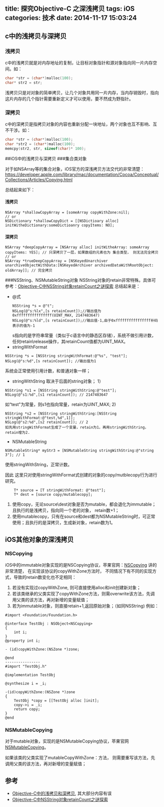 title: 探究Objective-C 之深浅拷贝
tags: iOS
categories: 技术
date: 2014-11-17 15:03:24
---
## c中的浅拷贝与深拷贝
### 浅拷贝
  c中的浅拷贝就是对内存地址的复制，让目标对象指针和源对象指向同一片内存空间。如：
```c
char *str = (char*)malloc(100);
char* str2 = str;
```
 浅拷贝只是对对象的简单拷贝，让几个对象共用同一片内存，当内存销毁时，指向这片内存的几个指针需要重新定义才可以使用，要不然成为野指针。

### 深拷贝
 c中的深拷贝是指拷贝对象的内容也重新分配一块地址，两个对象也互不影响、互不干涉。如：
```c
char *str = (char*)malloc(100);
char *str2 = (char*)malloc(100);
memcpy(str2, str, sizeof(char)* 100);
``` 
##iOS中的浅拷贝与深拷贝
###集合类对象

对于如NSArray等的集合对象，iOS官方的深浅拷贝方法交代的非常清楚：https://developer.apple.com/library/mac/documentation/Cocoa/Conceptual/Collections/Articles/Copying.html

总结起来如下：
#### 浅拷贝
```objc
NSArray *shallowCopyArray = [someArray copyWithZone:nil];
// or
NSDictionary *shallowCopyDict = [[NSDictioary alloc] initWitheDictionary:someDictioanry copyItems: NO];
```
#### 深拷贝
```objc
NSArray *deepCopyArray = [NSArray alloc] initWitheArray: someArray copyItems: YES]; // 只深拷贝了一层，如果数组的元素也为 集合类型， 则无法完全拷贝
// or
NSArray *trueDeepCopyArray = [NSKeyedUnarchiver unarchiveObjectWithData:[NSKeyedArchiver archivedDataWithRootObject: oldArray]]; // 完全拷贝
```
###NSString、NSMutableString对象
NSString对象的retain非常特殊。具体可参考：[Objective-C中NSString对象retainCount之谜探索](http://blog.csdn.net/developer_zhang/article/details/9342647)
总结起来是：

* @式
  ```objc
  NSString *s = @"t";
  NSLog(@"s:%lx",[s retainCount]);//输出值为0xffffffffffffffff(UINT_MAX, 2147483647)
  NSLog(@"s:%ld",[s retainCount]);//输出值-1,由于0xffffffffffffffff补码表示的值为-1
  ```
  s指向的是字符串常量（类似于c语言中的静态区存储），系统不做引用计数，任何retain\release操作，其retainCount值都为UINT_MAX。
* stringWithFormat
 ```objc
 NSString *s = [NSString stringWithFormat:@"%s", "test"];
 NSLog(@"s:%d",[s retainCount]); //输出值为1
 ```
 系统会正常使用引用计数，和普通对象一样；
* stringWithString
 取决于后面的string对象；
 1）
 ```objc
 NSString *s1 = [NSString stringWithString:@"test"];
 NSLog(@"s1:%d",[s1 retainCount]); // 2147483647
 ```
 如“test"为常量，则s1也指向常量，retain为UINT_MAX;
 2)
 ```objc
 NSString *s2 = [NSString stringWithString:[NSString stringWithFormat:@"test,%d",1]];
 NSLog(@"s2:%d",[s2 retainCount]); // 2
 如先用stringWithFormat生成了一个变量，retain为1，再用stringWithString，retain增为2.
 ```
* NSMutableString
 ```objc
 NSMutableString* myStr3 = [NSMutableString stringWithString:@"string 3"]; // 1
 ```
 使用stringWithString，正常计数。

因此 这里只对使用stringWithFormat式创建的对象的copy/mutblecopy行为进行研究。
```objc
    T* source = [T stringWithFormat: @"test"];
    T* dest = [source copy/mutablecopy];
```
1. 使用copy，无论source\dest对象是否为mutable，都会退化为immutable；且执行的是浅拷贝，指向同一个老的对象， retain数+1；
2. 使用mutablecopy，只有在source和dest都为NSMutableString时，可正常使用；且执行的是深拷贝，生成新对象，retain数为1。

## iOS其他对象的深浅拷贝

### NSCopying 
 iOS中的immutable对象实现的是NSCopying协议，苹果官网：[NSCopying](https://developer.apple.com/library/mac/documentation/Cocoa/Reference/Foundation/Protocols/NSCopying_Protocol/index.html#//apple_ref/doc/uid/TP40003777) 讲的非常清楚，
在实现该协议的copyWithZone方法时， 不同情况下有不同的实现方式，导致的retain数变化也不定相同：
1. 若没有实现过copyWithZone, 则可直接使用alloc和init创建新对象；
2. 若该类继承的父类实现了copyWithZone方法，则需overwrite该方法，先调用父类的该方法，再对新增的变量赋值；
3. 若为immutable对象，则直接retain+1,返回原始对象；（如同NSString)
例如：

```objc
#import <Foundation/Foundation.h>

@interface TestObj : NSObject<NSCopying>
{
    int i;
}
@property int i;

- (id)copyWithZone:(NSZone *)zone;

@end
----------------
#import "TestObj.h"

@implementation TestObj

@synthesize i = _i;

-(id)copyWithZone:(NSZone *)zone
{
    TestObj *copy = [[TestObj alloc ]init];
    copy->i = _i;
    return copy;
}
@end
```

### NSMutableCopying
 对于mutable对象，实现的是NSMutableCopying协议，苹果官网[NSMutableCopying](https://developer.apple.com/library/mac/documentation/Cocoa/Reference/Foundation/Protocols/NSMutableCopying_Protocol/index.html#//apple_ref/doc/uid/TP40003783)。

如果该类的父类实现了mutableCopyWithZone：方法， 则需要重写该方法，先调用父类的该方法，再对新增的变量赋值；



## 参考
* [Objective-C中的浅拷贝和深拷贝](http://www.cocoachina.com/ios/20141113/10213.html), 其大部分内容有误
* [Objective-C中NSString对象retainCount之谜探索](http://blog.csdn.net/developer_zhang/article/details/9342647)